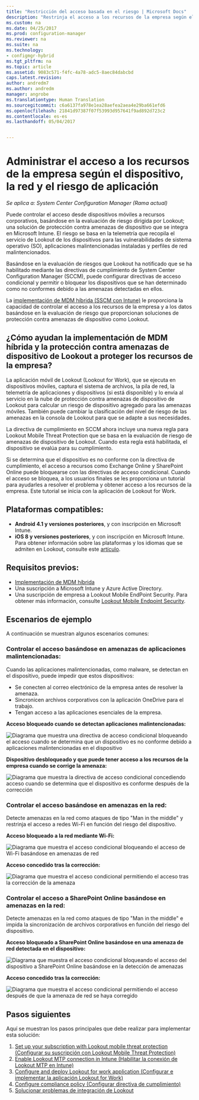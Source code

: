```yaml
---
title: "Restricción del acceso basada en el riesgo | Microsoft Docs"
description: "Restrinja el acceso a los recursos de la empresa según el dispositivo, la red y el riesgo de aplicación."
ms.custom: na
ms.date: 04/25/2017
ms.prod: configuration-manager
ms.reviewer: na
ms.suite: na
ms.technology:
- configmgr-hybrid
ms.tgt_pltfrm: na
ms.topic: article
ms.assetid: 9083c571-f4fc-4a78-adc5-8aec84dabcbd
caps.latest.revision: 
author: andredm7
ms.author: andredm
manager: angrobe
ms.translationtype: Human Translation
ms.sourcegitcommit: c6a6137fa978e1ea28aefea2aea4e29ba661efd6
ms.openlocfilehash: 21841d97387f07f53993d957641f9ad892d723c2
ms.contentlocale: es-es
ms.lasthandoff: 05/04/2017


---
```

# <a name="manage-access-to-company-resource-based-on-device-network-and-application-risk"></a>Administrar el acceso a los recursos de la empresa según el dispositivo, la red y el riesgo de aplicación

*Se aplica a: System Center Configuration Manager (Rama actual)*

Puede controlar el acceso desde dispositivos móviles a recursos corporativos, basándose en la evaluación de riesgo dirigida por Lookout; una solución de protección contra amenazas de dispositivo que se integra en Microsoft Intune. El riesgo se basa en la telemetría que recopila el servicio de Lookout de los dispositivos para las vulnerabilidades de sistema operativo (SO), aplicaciones malintencionadas instaladas y perfiles de red malintencionados. 

Basándose en la evaluación de riesgos que Lookout ha notificado que se ha habilitado mediante las directivas de cumplimiento de System Center Configuration Manager (SCCM), puede configurar directivas de acceso condicional y permitir o bloquear los dispositivos que se han determinado como no conformes debido a las amenazas detectadas en ellos.

La [implementación de MDM híbrida (SSCM con Intune)](https://docs.microsoft.com/sccm/mdm/understand/choose-between-standalone-intune-and-hybrid-mobile-device-management) le proporciona la capacidad de controlar el acceso a los recursos de la empresa y a los datos basándose en la evaluación de riesgo que proporcionan soluciones de protección contra amenazas de dispositivo como Lookout.

## <a name="how-do-the-hybrid-mdm-deployment-and-lookout-device-threat-protection-help-protect-company-resources"></a>¿Cómo ayudan la implementación de MDM híbrida y la protección contra amenazas de dispositivo de Lookout a proteger los recursos de la empresa?
La aplicación móvil de Lookout (Lookout for Work), que se ejecuta en dispositivos móviles, captura el sistema de archivos, la pila de red, la telemetría de aplicaciones y dispositivos (si está disponible) y lo envía al servicio en la nube de protección contra amenazas de dispositivo de Lookout para calcular un riesgo de dispositivo agregado para las amenazas móviles. También puede cambiar la clasificación del nivel de riesgo de las amenazas en la consola de Lookout para que se adapte a sus necesidades.  

La directiva de cumplimiento en SCCM ahora incluye una nueva regla para Lookout Mobile Threat Protection que se basa en la evaluación de riesgo de amenazas de dispositivo de Lookout. Cuando esta regla está habilitada, el dispositivo se evalúa para su cumplimiento.

Si se determina que el dispositivo es no conforme con la directiva de cumplimiento, el acceso a recursos como Exchange Online y SharePoint Online puede bloquearse con las directivas de acceso condicional. Cuando el acceso se bloquea, a los usuarios finales se les proporciona un tutorial para ayudarles a resolver el problema y obtener acceso a los recursos de la empresa. Este tutorial se inicia con la aplicación de Lookout for Work.

## <a name="supported-platforms"></a>Plataformas compatibles:
* **Android 4.1 y versiones posteriores**, y con inscripción en Microsoft Intune.
* **iOS 8 y versiones posteriores**, y con inscripción en Microsoft Intune.
Para obtener información sobre las plataformas y los idiomas que se admiten en Lookout, consulte este [artículo](https://personal.support.lookout.com/hc/en-us/articles/114094140253).

## <a name="prerequisites"></a>Requisitos previos:
* [Implementación de MDM híbrida](https://docs.microsoft.com/sccm/mdm/understand/choose-between-standalone-intune-and-hybrid-mobile-device-management)
* Una suscripción a Microsoft Intune y Azure Active Directory.
* Una suscripción de empresa a Lookout Mobile EndPoint Security.  Para obtener más información, consulte [Lookout Mobile Endpoint Security](https://www.lookout.com/products/mobile-endpoint-security).

## <a name="example-scenarios"></a>Escenarios de ejemplo
A continuación se muestran algunos escenarios comunes:
### <a name="control-access-based-on-threat-from-malicious-apps"></a>Controlar el acceso basándose en amenazas de aplicaciones malintencionadas:
Cuando las aplicaciones malintencionadas, como malware, se detectan en el dispositivo, puede impedir que estos dispositivos:
* Se conecten al correo electrónico de la empresa antes de resolver la amenaza.
* Sincronicen archivos corporativos con la aplicación OneDrive para el trabajo.
* Tengan acceso a las aplicaciones esenciales de la empresa.

**Acceso bloqueado cuando se detectan aplicaciones malintencionadas:**

![Diagrama que muestra una directiva de acceso condicional bloqueando el acceso cuando se determina que un dispositivo es no conforme debido a aplicaciones malintencionadas en el dispositivo](media/config-mgr-maliciousapps_blocked.png)

**Dispositivo desbloqueado y que puede tener acceso a los recursos de la empresa cuando se corrige la amenaza:**

![Diagrama que muestra la directiva de acceso condicional concediendo acceso cuando se determina que el dispositivo es conforme después de la corrección](media/config-mgr-maliciousapps-unblocked.png)
### <a name="control-access-based-on-threat-to-network"></a>Controlar el acceso basándose en amenazas en la red:
Detecte amenazas en la red como ataques de tipo "Man in the middle" y restrinja el acceso a redes Wi-Fi en función del riesgo del dispositivo.

**Acceso bloqueado a la red mediante Wi-Fi:**

![Diagrama que muestra el acceso condicional bloqueando el acceso de Wi-Fi basándose en amenazas de red](media/config-mgr-network-wifi-blocked.png)

**Acceso concedido tras la corrección:**

![Diagrama que muestra el acceso condicional permitiendo el acceso tras la corrección de la amenaza](media/config-mgr-network-wifi-unblocked.png)
### <a name="control-access-to-sharepoint-online-based-on-threat-to-network"></a>Controlar el acceso a SharePoint Online basándose en amenazas en la red:

Detecte amenazas en la red como ataques de tipo "Man in the middle" e impida la sincronización de archivos corporativos en función del riesgo del dispositivo.

**Acceso bloqueado a SharePoint Online basándose en una amenaza de red detectada en el dispositivo:**

![Diagrama que muestra el acceso condicional bloqueando el acceso del dispositivo a SharePoint Online basándose en la detección de amenazas](media/config-mgr-network-spo-blocked.png)


**Acceso concedido tras la corrección:**

![Diagrama que muestra el acceso condicional permitiendo el acceso después de que la amenaza de red se haya corregido](media/config-mgr-network-spo-unblocked.png)

## <a name="next-steps"></a>Pasos siguientes
Aquí se muestran los pasos principales que debe realizar para implementar esta solución:
1.    [Set up your subscription with Lookout mobile threat protection (Configurar su suscripción con Lookout Mobile Threat Protection)](set-up-your-subscription-with-lookout.md)
2.    [Enable Lookout MTP connection in Intune (Habilitar la conexión de Lookout MTP en Intune)](enable-lookout-connection-in-intune.md)
3.  [Configure and deploy Lookout for work application (Configurar e implementar la aplicación Lookout for Work)](configure-and-deploy-lookout-for-work-apps.md)
4.    [Configure compliance policy (Configurar directiva de cumplimiento)](enable-device-threat-protection-rule-compliance-policy.md)
5.    [Solucionar problemas de integración de Lookout](troubleshoot-lookout-integration.md)

